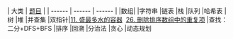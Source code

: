 | 大类 | [题目](./module.md) |
| ------ | ------ | ------ |
|数组| 
|字符串
|链表
|栈
|队列
|哈希表
|树
|堆
|并查集
|双指针|[11. 盛最多水的容器](./11.md) &nbsp;[26. 删除排序数组中的重复项](./22.md)
|查找：二分+DFS+BFS
|排序
|回溯
|分治法
|贪心
|动态规划
